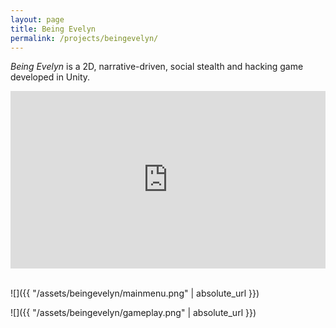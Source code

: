 ```yaml
---
layout: page
title: Being Evelyn
permalink: /projects/beingevelyn/
---
```


<em>Being Evelyn</em> is a 2D, narrative-driven, social stealth and hacking game developed in Unity.

<style>.embed-container { position: relative; padding-bottom: 56.25%; height: 0; overflow: hidden; max-width: 100%; } .embed-container iframe, .embed-container object, .embed-container embed { position: absolute; top: 0; left: 0; width: 100%; height: 100%; }</style><div class='embed-container'><iframe src='https://www.youtube.com/embed/kmlL2PiFl3E?rel=0' frameborder='0' allowfullscreen></iframe></div>
<br>

![]({{ "/assets/beingevelyn/mainmenu.png" | absolute_url }})

![]({{ "/assets/beingevelyn/gameplay.png" | absolute_url }})
